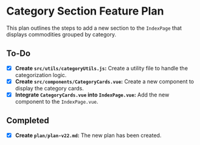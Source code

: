 # Category Section Feature Plan

This plan outlines the steps to add a new section to the `IndexPage` that displays commodities grouped by category.

## To-Do

- [X] **Create `src/utils/categoryUtils.js`:** Create a utility file to handle the categorization logic.
- [X] **Create `src/components/CategoryCards.vue`:** Create a new component to display the category cards.
- [X] **Integrate `CategoryCards.vue` into `IndexPage.vue`:** Add the new component to the `IndexPage.vue`.

## Completed

- [X] **Create `plan/plan-v22.md`:** The new plan has been created.
